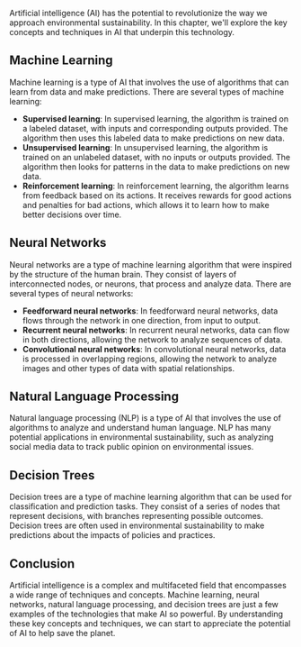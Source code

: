 
Artificial intelligence (AI) has the potential to revolutionize the way we approach environmental sustainability. In this chapter, we'll explore the key concepts and techniques in AI that underpin this technology.

Machine Learning
----------------

Machine learning is a type of AI that involves the use of algorithms that can learn from data and make predictions. There are several types of machine learning:

* **Supervised learning**: In supervised learning, the algorithm is trained on a labeled dataset, with inputs and corresponding outputs provided. The algorithm then uses this labeled data to make predictions on new data.
* **Unsupervised learning**: In unsupervised learning, the algorithm is trained on an unlabeled dataset, with no inputs or outputs provided. The algorithm then looks for patterns in the data to make predictions on new data.
* **Reinforcement learning**: In reinforcement learning, the algorithm learns from feedback based on its actions. It receives rewards for good actions and penalties for bad actions, which allows it to learn how to make better decisions over time.

Neural Networks
---------------

Neural networks are a type of machine learning algorithm that were inspired by the structure of the human brain. They consist of layers of interconnected nodes, or neurons, that process and analyze data. There are several types of neural networks:

* **Feedforward neural networks**: In feedforward neural networks, data flows through the network in one direction, from input to output.
* **Recurrent neural networks**: In recurrent neural networks, data can flow in both directions, allowing the network to analyze sequences of data.
* **Convolutional neural networks**: In convolutional neural networks, data is processed in overlapping regions, allowing the network to analyze images and other types of data with spatial relationships.

Natural Language Processing
---------------------------

Natural language processing (NLP) is a type of AI that involves the use of algorithms to analyze and understand human language. NLP has many potential applications in environmental sustainability, such as analyzing social media data to track public opinion on environmental issues.

Decision Trees
--------------

Decision trees are a type of machine learning algorithm that can be used for classification and prediction tasks. They consist of a series of nodes that represent decisions, with branches representing possible outcomes. Decision trees are often used in environmental sustainability to make predictions about the impacts of policies and practices.

Conclusion
----------

Artificial intelligence is a complex and multifaceted field that encompasses a wide range of techniques and concepts. Machine learning, neural networks, natural language processing, and decision trees are just a few examples of the technologies that make AI so powerful. By understanding these key concepts and techniques, we can start to appreciate the potential of AI to help save the planet.
